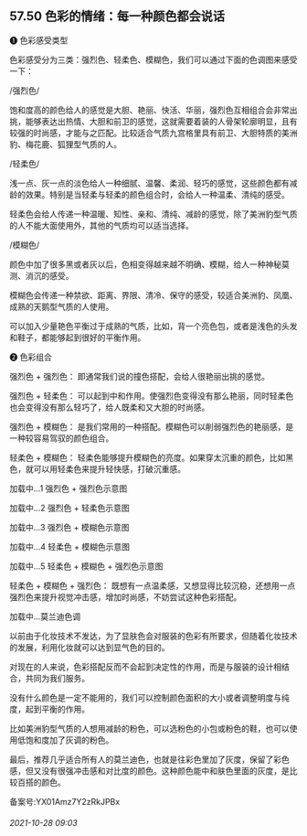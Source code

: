 ## 57.50 色彩的情绪：每一种颜色都会说话
❶
 色彩感受类型
 



色彩感受分为三类：强烈色、轻柔色、模糊色，我们可以通过下面的色调图来感受一下：



/强烈色/
 



饱和度高的颜色给人的感觉是大胆、艳丽、快活、华丽，强烈色互相组合会非常出挑，能够表达出热情、大胆和前卫的感觉，这就需要着装的人骨架轮廓明显，且有较强的时尚感，才能与之匹配。比较适合气质九宫格里具有前卫、大胆特质的美洲豹、梅花鹿、狐狸型气质的人。



/轻柔色/
 



浅一点、灰一点的淡色给人一种细腻、温馨、柔润、轻巧的感觉，这些颜色都有减龄的效果。特别是当轻柔与轻柔的颜色组合时，会给人一种温柔、清纯的感受。



轻柔色会给人传递一种温暖、知性、亲和、清纯、减龄的感觉，除了美洲豹型气质的人不能大面使用外，其他的气质均可以适当选择。



/模糊色/
 



颜色中加了很多黑或者灰以后，色相变得越来越不明确、模糊，给人一种神秘莫测、消沉的感受。



模糊色会传递一种禁欲、距离、界限、清冷、保守的感受，较适合美洲豹、凤凰、成熟的天鹅型气质的人使用。



可以加入少量艳色平衡过于成熟的气质，比如，背一个亮色包，或者是浅色的头发和鞋子，都能够起到很好的平衡作用。



❷
 色彩组合
 



强烈色 + 强烈色：
 即通常我们说的撞色搭配，会给人很艳丽出挑的感觉。



强烈色 + 轻柔色：
 可以起到中和作用。使强烈色变得没有那么艳丽，同时轻柔色也会变得没有那么轻巧了，给人既柔和又大胆的时尚感。



强烈色 + 模糊色：
 是我们常用的一种搭配。模糊色可以削弱强烈色的艳丽感，是一种较容易驾驭的颜色组合。



轻柔色 + 模糊色：
 轻柔色能够提升模糊色的亮度。如果穿太沉重的颜色，比如黑色，就可以用轻柔色来提升轻快感，打破沉重感。



![]()加载中...1 强烈色 + 强烈色示意图
 



![]()加载中...2 强烈色 + 轻柔色示意图
 



![]()加载中...3 强烈色 + 模糊色示意图
 



![]()加载中...4 轻柔色 + 模糊色示意图
 



![]()加载中...5 轻柔色 + 模糊色 + 强烈色示意图
 



轻柔色 + 模糊色 + 强烈色：
 既想有一点温柔感，又想显得比较沉稳，还想用一点强烈色来提升视觉冲击感，增加时尚感，不妨尝试这种色彩搭配。



![]()加载中...莫兰迪色调
 



以前由于化妆技术不发达，为了显肤色会对服装的色彩有所要求，但随着化妆技术的发展，利用化妆就可以达到显气色的目的。



对现在的人来说，色彩搭配反而不会起到决定性的作用，而是与服装的设计相结合，共同为我们服务。



没有什么颜色是一定不能用的，我们可以控制颜色面积的大小或者调整明度与纯度，起到平衡的作用。



比如美洲豹型气质的人想用减龄的粉色，可以选粉色的小包或粉色的鞋，也可以使用低饱和度加了灰调的粉色。



最后，推荐几乎适合所有人的莫兰迪色，也就是往彩色里加了灰度，保留了彩色感，但又没有很强冲击感和对比度的颜色。这种颜色能中和肤色里面的灰度，是比较百搭的颜色。



备案号:YX01Amz7Y2zRkJPBx


###### 2021-10-28 09:03
